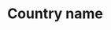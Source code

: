 ---
title: 'Country name'
field: 'is.coverage.country'
slug: 'global-country-name'
description: 'Full country name. Terms should be in ISO 3166-1 format.'
comment: 'select from control list'
required: False
vocabulary: 'vocabulary.txt'
module: 'Coverage'
cluster: 'Global'
policy: 'Controlled value. Multi select from control list.'
layout: 'home'
---
